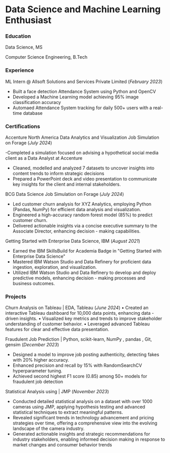 # Data Science and Machine Learning Enthusiast

### Education
Data Science, MS

Computer Science Engineering, B.Tech

### Experience 
ML Intern @ Allsoft Solutions and Services Private Limited (_February 2023_)
- Built a face detection Attendance System using Python and OpenCV 
- Developed a Machine Learning model achieving 95% image classification accuracy
- Automaed Attendance System tracking for daily 500+ users with a real-time database

### Certifications
Accenture North America Data Analytics and Visualization Job Simulation on Forage (_July 2024_)

-Completed a simulation focused on advising a hypothetical social media client as a Data Analyst at Accenture
- Cleaned, modelled and analyzed 7 datasets to uncover insights into content trends to inform strategic decisions
- Prepared a PowerPoint deck and video presentation to communicate key insights for the client and internal 
stakeholders.

BCG Data Science Job Simulation on Forage (_July 2024_)
- Led customer churn analysis for XYZ Analytics, employing Python (Pandas, NumPy) for efficient data analysis 
and visualization.
- Engineered a high-accuracy random forest model (85%) to predict customer churn.
- Delivered actionable insights via a concise executive summary to the Associate Director, enhancing decision - making capabilities.
  
Getting Started with Enterprise Data Science, IBM (_August 2021_)
- Earned the IBM SkillsBuild for Academia Badge in "Getting Started with Enterprise Data Science"
- Mastered IBM Watson Studio and Data Refinery for proficient data ingestion, exploration, and visualization.
- Utilized IBM Watson Studio and Data Refinery to develop and deploy predictive models, enhancing decision -
making processes and business outcomes.


### Projects
Churn Analysis on Tableau | EDA, Tableau (_June 2024_)
• Created an interactive Tableau dashboard for 10,000 data points, enhancing data -driven insights.
• Visualized key metrics and trends to improve stakeholder understanding of customer behavior.
• Leveraged advanced Tableau features for clear and effective data presentation.

Fraudulent Job Prediction | Python, scikit-learn, NumPy , pandas , Git, gensim (_December 2023_)
- Designed a model to improve job posting authenticity, detecting fakes with 20% higher accuracy.
- Enhanced precision and recall by 15% with RandomSearchCV hyperparameter tuning.
- Achieved second highest F1 score (0.85) among 50+ models for fraudulent job detection

Statistical Analysis using | JMP (_November 2023_)
- Conducted detailed statistical analysis on a dataset with over 1000 cameras using JMP, applying hypothesis testing 
and advanced statistical techniques to extract meaningful patterns.
- Revealed significant trends in technology advancement and pricing strategies over time, offering a comprehensive 
view into the evolving landscape of the camera industry.
- Generated actionable insights and strategic recommendations for industry stakeholders, enabling informed decision making in response to market changes and consumer behavior trends

 
